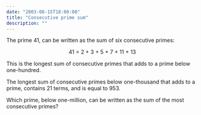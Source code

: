 ```yaml
---
date: "2003-08-15T18:00:00"
title: "Consecutive prime sum"
description: ""
---
```


<p>The prime 41, can be written as the sum of six consecutive primes:</p>
<div style="text-align:center;">41 = 2 + 3 + 5 + 7 + 11 + 13</div>
<p>This is the longest sum of consecutive primes that adds to a prime below one-hundred.</p>
<p>The longest sum of consecutive primes below one-thousand that adds to a prime, contains 21 terms, and is equal to 953.</p>
<p>Which prime, below one-million, can be written as the sum of the most consecutive primes?</p>

